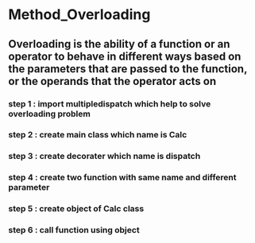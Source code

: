 # Method_Overloading

## Overloading is the ability of a function or an operator to behave in different ways based on the parameters that are passed to the function, or the operands that the operator acts on

### step 1 : import multipledispatch which help to solve overloading problem

### step 2 : create main class which name is Calc

### step 3 : create decorater which name is dispatch

### step 4 : create two function with same name and different parameter

### step 5 : create object of Calc class

### step 6 : call function using object
